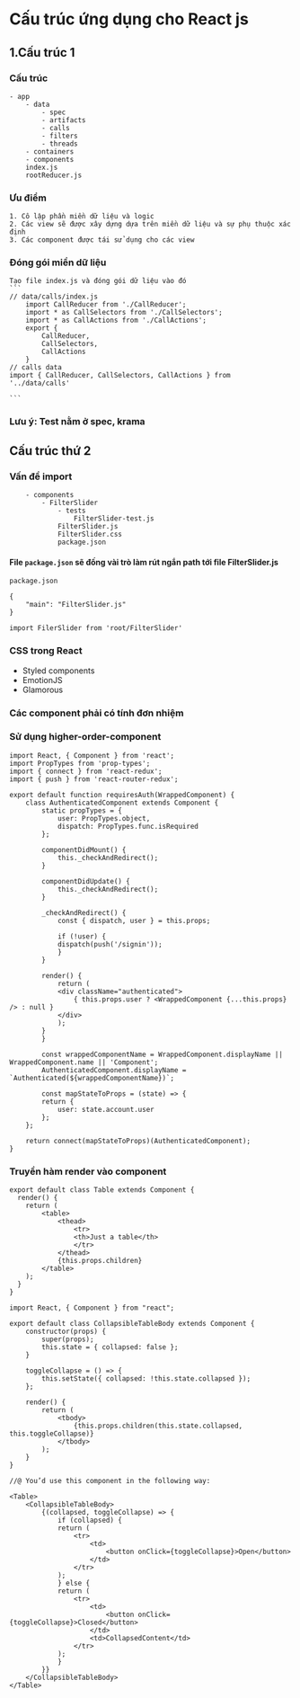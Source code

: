 # Cấu trúc ứng dụng cho React js

## 1.Cấu trúc 1

### Cấu trúc 
```
- app 
    - data 
        - spec
        - artifacts
        - calls
        - filters
        - threads 
    - containers
    - components
    index.js
    rootReducer.js 
```
### Ưu điểm
    1. Cô lập phần miền dữ liệu và logic
    2. Các view sẽ được xây dựng dựa trên miền dữ liệu và sự phụ thuộc xác định
    3. Các component được tái sử dụng cho các view 

### Đóng gói miền dữ liệu 
    Tạo file index.js và đóng gói dữ liệu vào đó
    ```
    // data/calls/index.js
        import CallReducer from './CallReducer';
        import * as CallSelectors from './CallSelectors';
        import * as CallActions from './CallActions';
        export {
            CallReducer,
            CallSelectors,
            CallActions
        }
    // calls data 
    import { CallReducer, CallSelectors, CallActions } from '../data/calls'

    ```

### Lưu ý: Test nằm ở spec, krama

## Cấu trúc thứ 2

### Vấn đề import 

```
    - components
        - FilterSlider
            - tests
                FilterSlider-test.js
            FilterSlider.js
            FilterSlider.css
            package.json
```
#### File `package.json` sẽ đống vài trò làm rút ngắn path tới file FilterSlider.js

`package.json`
```
{
    "main": "FilterSlider.js"
}
```
```
import FilerSlider from 'root/FilterSlider'
```

### CSS trong React

- Styled components 
- EmotionJS
- Glamorous

### Các component phải có tính đơn nhiệm
### Sử dụng higher-order-component 

```
import React, { Component } from 'react';
import PropTypes from 'prop-types';
import { connect } from 'react-redux';
import { push } from 'react-router-redux';

export default function requiresAuth(WrappedComponent) {
    class AuthenticatedComponent extends Component {
        static propTypes = {
            user: PropTypes.object,
            dispatch: PropTypes.func.isRequired
        };

        componentDidMount() {
            this._checkAndRedirect();
        }

        componentDidUpdate() {
            this._checkAndRedirect();
        }

        _checkAndRedirect() {
            const { dispatch, user } = this.props;

            if (!user) {
            dispatch(push('/signin'));
            }
        }

        render() {
            return (
            <div className="authenticated">
                { this.props.user ? <WrappedComponent {...this.props} /> : null }
            </div>
            );
        }
        }

        const wrappedComponentName = WrappedComponent.displayName || WrappedComponent.name || 'Component';
        AuthenticatedComponent.displayName = `Authenticated(${wrappedComponentName})`;

        const mapStateToProps = (state) => {
        return {
            user: state.account.user
        };
    };

    return connect(mapStateToProps)(AuthenticatedComponent);
}
```

### Truyền hàm render vào component 

```
export default class Table extends Component {
  render() {
    return (
        <table>
            <thead>
                <tr>
                <th>Just a table</th>
                </tr>
            </thead>
            {this.props.children}
        </table>
    );
  }
}

```

```
import React, { Component } from "react";
 
export default class CollapsibleTableBody extends Component {
    constructor(props) {
        super(props);
        this.state = { collapsed: false };
    }

    toggleCollapse = () => {
        this.setState({ collapsed: !this.state.collapsed });
    };

    render() {
        return (
            <tbody>
                {this.props.children(this.state.collapsed, this.toggleCollapse)}
            </tbody>
        );
    }
}

//@ You’d use this component in the following way:
 
<Table>
    <CollapsibleTableBody>
        {(collapsed, toggleCollapse) => {
            if (collapsed) {
            return (
                <tr>
                    <td>
                        <button onClick={toggleCollapse}>Open</button>
                    </td>
                </tr>
            );
            } else {
            return (
                <tr>
                    <td>
                        <button onClick={toggleCollapse}>Closed</button>
                    </td>
                    <td>CollapsedContent</td>
                </tr>
            );
            }
        }}
    </CollapsibleTableBody>
</Table>
```
